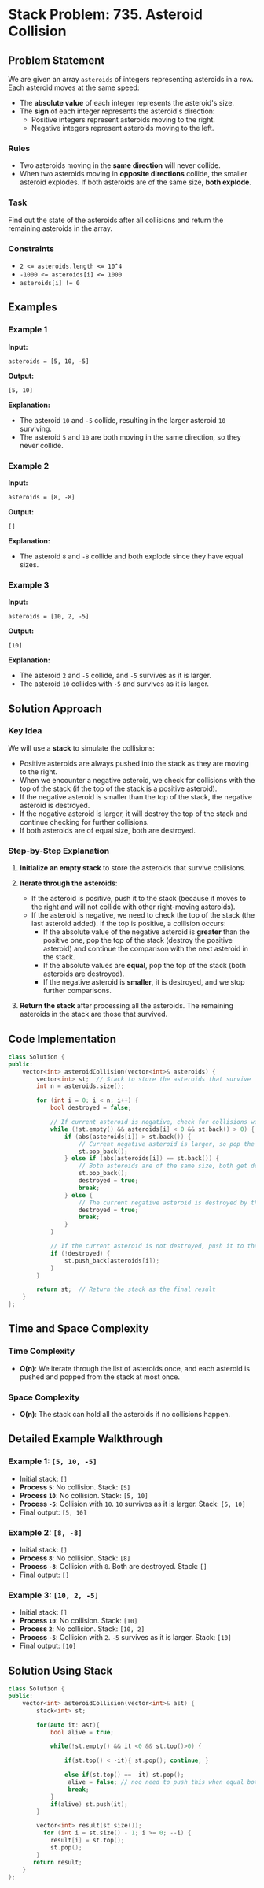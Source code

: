 # Stack Problem: 735. Asteroid Collision

## Problem Statement

We are given an array `asteroids` of integers representing asteroids in a row. Each asteroid moves at the same speed:

- The **absolute value** of each integer represents the asteroid's size.
- The **sign** of each integer represents the asteroid's direction:
  - Positive integers represent asteroids moving to the right.
  - Negative integers represent asteroids moving to the left.

### Rules

- Two asteroids moving in the **same direction** will never collide.
- When two asteroids moving in **opposite directions** collide, the smaller asteroid explodes. If both asteroids are of the same size, **both explode**.

### Task

Find out the state of the asteroids after all collisions and return the remaining asteroids in the array.

### Constraints

- `2 <= asteroids.length <= 10^4`
- `-1000 <= asteroids[i] <= 1000`
- `asteroids[i] != 0`

## Examples

### Example 1

**Input:**

```text
asteroids = [5, 10, -5]
```

**Output:**

```text
[5, 10]
```

**Explanation:**

- The asteroid `10` and `-5` collide, resulting in the larger asteroid `10` surviving.
- The asteroid `5` and `10` are both moving in the same direction, so they never collide.

### Example 2

**Input:**

```text
asteroids = [8, -8]
```

**Output:**

```text
[]
```

**Explanation:**

- The asteroid `8` and `-8` collide and both explode since they have equal sizes.

### Example 3

**Input:**

```text
asteroids = [10, 2, -5]
```

**Output:**

```text
[10]
```

**Explanation:**

- The asteroid `2` and `-5` collide, and `-5` survives as it is larger.
- The asteroid `10` collides with `-5` and survives as it is larger.

## Solution Approach

### Key Idea

We will use a **stack** to simulate the collisions:

- Positive asteroids are always pushed into the stack as they are moving to the right.
- When we encounter a negative asteroid, we check for collisions with the top of the stack (if the top of the stack is a positive asteroid).
- If the negative asteroid is smaller than the top of the stack, the negative asteroid is destroyed.
- If the negative asteroid is larger, it will destroy the top of the stack and continue checking for further collisions.
- If both asteroids are of equal size, both are destroyed.

### Step-by-Step Explanation

1. **Initialize an empty stack** to store the asteroids that survive collisions.

2. **Iterate through the asteroids**:

   - If the asteroid is positive, push it to the stack (because it moves to the right and will not collide with other right-moving asteroids).
   - If the asteroid is negative, we need to check the top of the stack (the last asteroid added). If the top is positive, a collision occurs:
     - If the absolute value of the negative asteroid is **greater** than the positive one, pop the top of the stack (destroy the positive asteroid) and continue the comparison with the next asteroid in the stack.
     - If the absolute values are **equal**, pop the top of the stack (both asteroids are destroyed).
     - If the negative asteroid is **smaller**, it is destroyed, and we stop further comparisons.

3. **Return the stack** after processing all the asteroids. The remaining asteroids in the stack are those that survived.

## Code Implementation

```cpp
class Solution {
public:
    vector<int> asteroidCollision(vector<int>& asteroids) {
        vector<int> st;  // Stack to store the asteroids that survive
        int n = asteroids.size();

        for (int i = 0; i < n; i++) {
            bool destroyed = false;

            // If current asteroid is negative, check for collisions with the top of the stack
            while (!st.empty() && asteroids[i] < 0 && st.back() > 0) {
                if (abs(asteroids[i]) > st.back()) {
                    // Current negative asteroid is larger, so pop the top positive asteroid
                    st.pop_back();
                } else if (abs(asteroids[i]) == st.back()) {
                    // Both asteroids are of the same size, both get destroyed
                    st.pop_back();
                    destroyed = true;
                    break;
                } else {
                    // The current negative asteroid is destroyed by the positive one
                    destroyed = true;
                    break;
                }
            }

            // If the current asteroid is not destroyed, push it to the stack
            if (!destroyed) {
                st.push_back(asteroids[i]);
            }
        }

        return st;  // Return the stack as the final result
    }
};
```

## Time and Space Complexity

### Time Complexity

- **O(n)**: We iterate through the list of asteroids once, and each asteroid is pushed and popped from the stack at most once.

### Space Complexity

- **O(n)**: The stack can hold all the asteroids if no collisions happen.

## Detailed Example Walkthrough

### Example 1: `[5, 10, -5]`

- Initial stack: `[]`
- **Process `5`**: No collision. Stack: `[5]`
- **Process `10`**: No collision. Stack: `[5, 10]`
- **Process `-5`**: Collision with `10`. `10` survives as it is larger. Stack: `[5, 10]`
- Final output: `[5, 10]`

### Example 2: `[8, -8]`

- Initial stack: `[]`
- **Process `8`**: No collision. Stack: `[8]`
- **Process `-8`**: Collision with `8`. Both are destroyed. Stack: `[]`
- Final output: `[]`

### Example 3: `[10, 2, -5]`

- Initial stack: `[]`
- **Process `10`**: No collision. Stack: `[10]`
- **Process `2`**: No collision. Stack: `[10, 2]`
- **Process `-5`**: Collision with `2`. `-5` survives as it is larger. Stack: `[10]`
- Final output: `[10]`

## Solution Using Stack

```cpp
class Solution {
public:
    vector<int> asteroidCollision(vector<int>& ast) {
        stack<int> st;

        for(auto it: ast){
            bool alive = true;

            while(!st.empty() && it <0 && st.top()>0) {

                if(st.top() < -it){ st.pop(); continue; }

                else if(st.top() == -it) st.pop();
                 alive = false; // noo need to push this when equal both gone
                 break;
            }
            if(alive) st.push(it);
        }

        vector<int> result(st.size());
          for (int i = st.size() - 1; i >= 0; --i) {
            result[i] = st.top();
            st.pop();
        }
       return result;
    }
};
```
